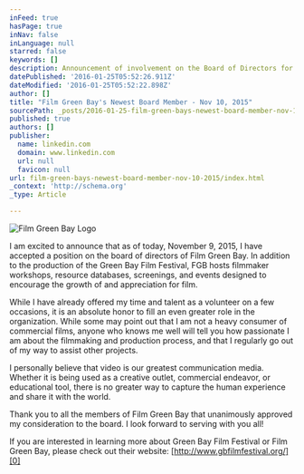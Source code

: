 ```yaml
---
inFeed: true
hasPage: true
inNav: false
inLanguage: null
starred: false
keywords: []
description: Announcement of involvement on the Board of Directors for Film Green Bay
datePublished: '2016-01-25T05:52:26.911Z'
dateModified: '2016-01-25T05:52:22.898Z'
author: []
title: "Film Green Bay's Newest Board Member - Nov 10, 2015"
sourcePath: _posts/2016-01-25-film-green-bays-newest-board-member-nov-10-2015.md
published: true
authors: []
publisher:
  name: linkedin.com
  domain: www.linkedin.com
  url: null
  favicon: null
url: film-green-bays-newest-board-member-nov-10-2015/index.html
_context: 'http://schema.org'
_type: Article

---
```

![Film Green Bay Logo](https://the-grid-user-content.s3-us-west-2.amazonaws.com/b4af7cc4-0baf-4aa2-b1a5-a8e739186773.png)

I am excited to announce that as of today, November 9, 2015, I have accepted a position on the board of directors of Film Green Bay.  In addition to the production of the Green Bay Film Festival, FGB hosts filmmaker workshops, resource databases, screenings, and events designed to encourage the growth of and appreciation for film.

While I have already offered my time and talent as a volunteer on a few occasions, it is an absolute honor to fill an even greater role in the organization.  While some may point out that I am not a heavy consumer of commercial films, anyone who knows me well will tell you how passionate I am about the filmmaking and production process, and that I regularly go out of my way to assist other projects.

I personally believe that video is our greatest communication media.  Whether it is being used as a creative outlet, commercial endeavor, or educational tool, there is no greater way to capture the human experience and share it with the world.

Thank you to all the members of Film Green Bay that unanimously approved my consideration to the board.  I look forward to serving with you all!

If you are interested in learning more about Green Bay Film Festival or Film Green Bay, please check out their website: [http://www.gbfilmfestival.org/][0]

[0]: http://www.gbfilmfestival.org/
